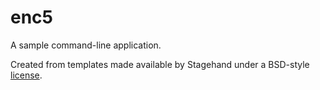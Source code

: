 # enc5

A sample command-line application.

Created from templates made available by Stagehand under a BSD-style
[license](https://github.com/dart-lang/stagehand/blob/master/LICENSE).
